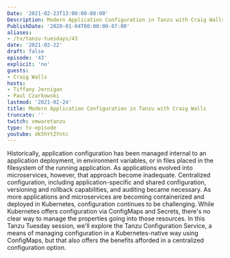 ```yaml
---
Date: '2021-02-23T13:00:00-08:00'
Description: Modern Application Configuration in Tanzu with Craig Walls
PublishDate: '2020-01-04T00:00:00-07:00'
aliases:
- /tv/tanzu-tuesdays/43
date: '2021-02-22'
draft: false
episode: '43'
explicit: 'no'
guests:
- Craig Walls
hosts:
- Tiffany Jernigan
- Paul Czarkowski
lastmod: '2021-02-24'
title: Modern Application Configuration in Tanzu with Craig Walls
truncate: ''
twitch: vmwaretanzu
type: tv-episode
youtube: dk5hYtZYntc
---
```


Historically, application configuration has been managed internal to an application deployment, in environment variables, or in files placed in the filesystem of the running application. As applications evolved into microservices, however, that approach become inadequate. Centralized configuration, including application-specific and shared configuration, versioning and rollback capabilities, and auditing became necessary. As more applications and microservices are becoming containerized and deployed in Kubernetes, configuration continues to be challenging. While Kubernetes offers configuration via ConfigMaps and Secrets, there's no clear way to manage the properties going into those resources.  In this Tanzu Tuesday session, we'll explore the Tanzu Configuration Service, a means of managing configuration in a Kubernetes-native way using ConfigMaps, but that also offers the benefits afforded in a centralized configuration option.